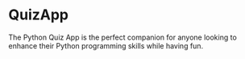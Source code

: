 # QuizApp
The Python Quiz App is the perfect companion for anyone looking to enhance their Python programming skills while having fun.
